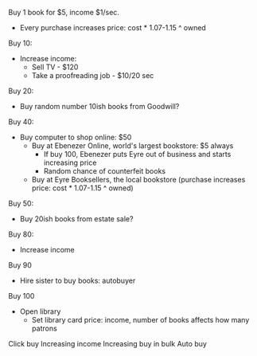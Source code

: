 Buy 1 book for $5, income $1/sec.
- Every purchase increases price: cost * 1.07-1.15 ^ owned

Buy 10:
- Increase income:
    - Sell TV - $120
    - Take a proofreading job - $10/20 sec

Buy 20:
- Buy random number 10ish books from Goodwill?

Buy 40:
- Buy computer to shop online: $50
    - Buy at Ebenezer Online, world's largest bookstore: $5 always
        - If buy 100, Ebenezer puts Eyre out of business and starts increasing price
        - Random chance of counterfeit books
    - Buy at Eyre Booksellers, the local bookstore (purchase increases price: cost * 1.07-1.15 ^ owned)

Buy 50:
- Buy 20ish books from estate sale?

Buy 80:
- Increase income

Buy 90
- Hire sister to buy books: autobuyer

Buy 100
- Open library
    - Set library card price: income, number of books affects how many patrons



Click buy
Increasing income
Increasing buy in bulk
Auto buy